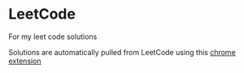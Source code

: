 # LeetCode

For my leet code solutions

Solutions are automatically pulled from LeetCode using this [chrome extension](https://github.com/QasimWani/LeetHub)
